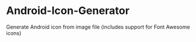 Android-Icon-Generator
======================

Generate Android icon from image file (includes support for Font Awesome icons)

